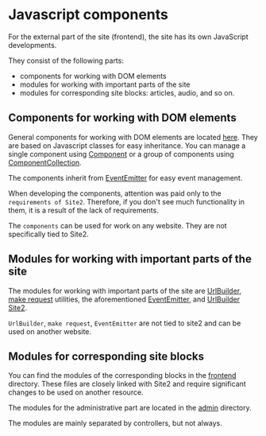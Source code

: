 # Javascript components

For the external part of the site (frontend), the site has its own JavaScript developments.

They consist of the following parts:

- components for working with DOM elements
- modules for working with important parts of the site
- modules for corresponding site blocks: articles, audio, and so on.

## Components for working with DOM elements

General components for working with DOM elements are located [here](./../../public/http/media/js/modules/components). They are based on Javascript classes for easy inheritance. You can manage a single component using [Component](./../../public/http/media/js/modules/components/component.js) or a group of components using [ComponentCollection](./../../public/http/media/js/modules/components/componentCollection.js).

The components inherit from [EventEmitter](./../../public/http/media/js/modules/utils/eventEmitter.js) for easy event management.

When developing the components, attention was paid only to the `requirements of Site2`. Therefore, if you don't see much functionality in them, it is a result of the lack of requirements.

The `components` can be used for work on any website. They are not specifically tied to Site2.

## Modules for working with important parts of the site

The modules for working with important parts of the site are [UrlBuilder](./../../public/http/media/js/modules/urlbuilder), [make request](./../../public/http/media/js/modules/utils/make-request) utilities, the aforementioned [EventEmitter](./../../public/http/media/js/modules/utils/eventEmitter.js), and [UrlBuilder Site2](./../../public/http/media/js/modules/utils/urlbuilder.js).

`UrlBuilder`, `make request`, `EventEmitter` are not tied to site2 and can be used on another website.

## Modules for corresponding site blocks

You can find the modules of the corresponding blocks in the [frontend](./../../public/http/media/js/frontend) directory. These files are closely linked with Site2 and require significant changes to be used on another resource.

The modules for the administrative part are located in the [admin](./../../public/http/media/js/admin) directory.

The modules are mainly separated by controllers, but not always.
